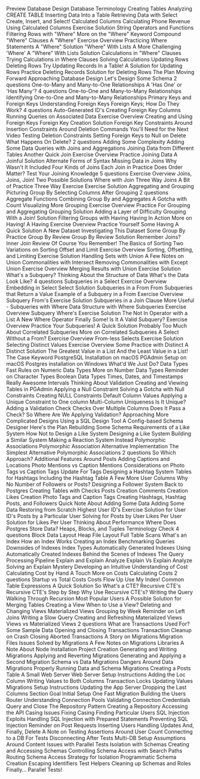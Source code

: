 Preview
Database Design
Database Terminology
Creating Tables
Analyzing CREATE TABLE
Inserting Data Into a Table
Retrieving Data with Select
Create, Insert, and Select!
Calculated Columns
Calculating Phone Revenue
Using Calculated Columns
Exercise Solution
String Operators and Functions
Filtering Rows with "Where"
More on the "Where" Keyword
Compound "Where" Clauses
A "Where" Exercise Overview
Practicing Where Statements
A "Where" Solution
"Where" With Lists
A More Challenging 'Where'
A "Where" With Lists Solution
Calculations in "Where" Clauses
Trying Calculations in Where Clauses
Solving Calculations
Updating Rows
Deleting Rows
Try Updating Records In a Table!
A Solution for Updating Rows
Practice Deleting Records
Solution for Deleting Rows
The Plan Moving Forward
Approaching Database Design
Let's Design Some Schema
2 questions
One-to-Many and Many-to-One Relationships
A 'Has One' or 'Has Many'?
4 questions
One-to-One and Many-to-Many Relationships
Identifying One-to-One and Many-to-Many Relationships
Primary Keys and Foreign Keys
Understanding Foreign Keys
Foreign Keys; How Do They Work?
4 questions
Auto-Generated ID's
Creating Foreign Key Columns
Running Queries on Associated Data
Exercise Overview
Creating and Using Foreign Keys
Foreign Key Creation Solution
Foreign Key Constraints Around Insertion
Constraints Around Deletion
Commands You’ll Need for the Next Video
Testing Deletion Constraints
Setting Foreign Keys to Null on Delete
What Happens On Delete?
2 questions
Adding Some Complexity
Adding Some Data
Queries with Joins and Aggregations
Joining Data from Different Tables
Another Quick Join
Exercise Overview
Practice Joining Data
A Joinful Solution
Alternate Forms of Syntax
Missing Data in Joins
Why Wasn't It Included
Four Kinds of Joins
Each Join in Practice
Does Order Matter?
Test Your Joining Knowledge
5 questions
Exercise Overview
Joins, Joins, Join!
Two Possible Solutions
Where with Join
Three Way Joins
A Bit of Practice
Three Way Exercise
Exercise Solution
Aggregating and Grouping
Picturing Group By
Selecting Columns After Grouping
2 questions
Aggregate Functions
Combining Group By and Aggregates
A Gotcha with Count
Visualizing More Grouping
Exercise Overview
Practice For Grouping and Aggregating
Grouping Solution
Adding a Layer of Difficulty
Grouping With a Join!
Solution
Filtering Groups with Having
Having In Action
More on Having!
A Having Exercise Overview
Practice Yourself Some Having
A Quick Solution
A New Dataset
Investigating This Dataset
Some Group By Practice
Group By Review
Group By Review Solution
Remember Joins?
Inner Join Review
Of Course You Remember!
The Basics of Sorting
Two Variations on Sorting
Offset and Limit
Exercise Overview
Sorting, Offsetting, and Limiting
Exercise Solution
Handling Sets with Union
A Few Notes on Union
Commonalities with Intersect
Removing Commonalities with Except
Union Exercise Overview
Merging Results with Union
Exercise Solution
What's a Subquery?
Thinking About the Structure of Data
What's the Data Look Like?
4 questions
Subqueries in a Select
Exercise Overview
Embedding in Select
Select Solution
Subqueries in a From
From Subqueries that Return a Value
Example of a Subquery in a From
Exercise Overview
Subquery From's
Exercise Solution
Subqueries in a Join Clause
More Useful - Subqueries with Where
Data Structure with Where Subqueries
Exercise Overview
Subquery Where's
Exercise Solution
The Not In Operator with a List
A New Where Operator
Finally Some!
Is It A Valid Subquery?
Exercise Overview
Practice Your Subqueries!
A Quick Solution
Probably Too Much About Correlated Subqueries
More on Correlated Subqueries
A Select Without a From?
Exercise Overview
From-less Selects
Exercise Solution
Selecting Distinct Values
Exercise Overview
Some Practice with Distinct
A Distinct Solution
The Greatest Value in a List
And the Least Value in a List!
The Case Keyword
PostgreSQL Installation on macOS
PGAdmin Setup on macOS
Postgres installation on Windows
What'd We Just Do?
Data Types
Fast Rules on Numeric Data Types
More on Number Data Types
Reminder on Character Types
Boolean Data Types
Times, Dates, and Timestamps
Really Awesome Intervals
Thinking About Validation
Creating and Viewing Tables in PGAdmin
Applying a Null Constraint
Solving a Gotcha with Null Constraints
Creating NULL Constraints
Default Column Values
Applying a Unique Constraint to One column
Multi-Column Uniqueness
Is It Unique?
Adding a Validation Check
Checks Over Multiple Columns
Does It Pass a Check?
So Where Are We Applying Validation?
Approaching More Complicated Designs
Using a SQL Design Tool
A Config-based Schema Designer
Here's the Plan
Rebuilding Some Schema
Requirements of a Like System
How Not to Design a Like System
Designing a Like System
Building a Similar System
Making a Reaction System Instead
Polymorphic Associations
Polymorphic Association Alternative Implementation
The Simplest Alternative
Polymorphic Associations
2 questions
So Which Approach?
Additional Features Around Posts
Adding Captions and Locations
Photo Mentions vs Caption Mentions
Considerations on Photo Tags vs Caption Tags
Update For Tags
Designing a Hashtag System
Tables for Hashtags
Including the Hashtag Table
A Few More User Columns
Why No Number of Followers or Posts?
Designing a Follower System
Back to Postgres
Creating Tables with Checks
Posts Creation
Comments Creation
Likes Creation
Photo Tags and Caption Tags
Creating Hashtags, Hashtag Posts, and Followers
Quick Note About Adding Some Data
Adding Some Data
Restoring from Scratch
Highest User ID's Exercise
Solution for User ID's
Posts by a Particular User
Solving for Posts by User
Likes Per User
Solution for Likes Per User
Thinking About Performance
Where Does Postgres Store Data?
Heaps, Blocks, and Tuples
Terminology Check
4 questions
Block Data Layout
Heap File Layout
Full Table Scans
What's an Index
How an Index Works
Creating an Index
Benchmarking Queries
Downsides of Indexes
Index Types
Automatically Generated Indexes
Using Automatically Created Indexes
Behind the Scenes of Indexes
The Query Processing Pipeline
Explain and Explain Analyze
Explain Vs Explain Analyze
Solving an Explain Mystery
Developing an Intuitive Understanding of Cost
Calculating Cost by Hand
A Touch More on Costs
Calculating Costs
2 questions
Startup vs Total Costs
Costs Flow Up
Use My Index!
Common Table Expressions
A Quick Solution
So What's a CTE?
Recursive CTE's
Recursive CTE's Step by Step
Why Use Recursive CTE's?
Writing the Query
Walking Through Recursion
Most Popular Users
A Possible Solution for Merging Tables
Creating a View
When to Use a View?
Deleting and Changing Views
Materialized Views
Grouping by Week
Reminder on Left Joins
Writing a Slow Query
Creating and Refreshing Materialized Views
Views vs Materialized Views
2 questions
What are Transactions Used For?
Some Sample Data
Opening and Closing Transactions
Transaction Cleanup on Crash
Closing Aborted Transactions
A Story on Migrations
Migration Files
Issues Solved by Migrations
A Few Notes on Migrations Libraries
A Note About Node Installation
Project Creation
Generating and Writing Migrations
Applying and Reverting Migrations
Generating and Applying a Second Migration
Schema vs Data Migrations
Dangers Around Data Migrations
Properly Running Data and Schema Migrations
Creating a Posts Table
A Small Web Server
Web Server Setup Instructions
Adding the Loc Column
Writing Values to Both Columns
Transaction Locks
Updating Values
Migrations Setup Instructions
Updating the App Server
Dropping the Last Columns
Section Goal
Initial Setup
One Fast Migration
Building the Users Router
Understanding Connection Pools
Validating Connection Credentials
Query and Close
The Repository Pattern
Creating a Repository
Accessing the API
Casing Issues
Fixing Casing
Finding Particular Users
SQL Injection Exploits
Handling SQL Injection with Prepared Statements
Preventing SQL Injection
Reminder on Post Requests
Inserting Users
Handling Updates
And, Finally, Delete
A Note on Testing
Assertions Around User Count
Connecting to a DB For Tests
Disconnecting After Tests
Multi-DB Setup
Assumptions Around Content
Issues with Parallel Tests
Isolation with Schemas
Creating and Accessing Schemas
Controlling Schema Access with Search Paths
Routing Schema Access
Strategy for Isolation
Programmatic Schema Creation
Escaping Identifiers
Test Helpers
Cleaning up Schemas and Roles
Finally... Parallel Tests!
